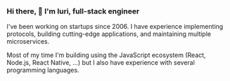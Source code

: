 ### Hi there, 👋 I'm Iuri, full-stack engineer

I've been working on startups since 2006. I have experience implementing protocols, building cutting-edge applications, and maintaining multiple microservices.

Most of my time I'm building using the JavaScript ecosystem (React, Node.js, React Native, ...) but I also have experience with several programming languages.

